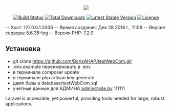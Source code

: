 <p align="center"><img src="https://laravel.com/assets/img/components/logo-laravel.svg"></p>

<p align="center">
<a href="https://travis-ci.org/laravel/framework"><img src="https://travis-ci.org/laravel/framework.svg" alt="Build Status"></a>
<a href="https://packagist.org/packages/laravel/framework"><img src="https://poser.pugx.org/laravel/framework/d/total.svg" alt="Total Downloads"></a>
<a href="https://packagist.org/packages/laravel/framework"><img src="https://poser.pugx.org/laravel/framework/v/stable.svg" alt="Latest Stable Version"></a>
<a href="https://packagist.org/packages/laravel/framework"><img src="https://poser.pugx.org/laravel/framework/license.svg" alt="License"></a>
</p>

-- Хост: 127.0.0.1:3306
-- Время создания: Дек 28 2018 г., 11:06
-- Версия сервера: 5.6.38-log
-- Версия PHP: 7.2.0

## Установка

- git clone https://github.com/BorisAHAP/testWebCom.git
- .env.example переименовать в .env
- в терминале composer update
- в терминале php artisan key:generate
- дамп базы в database/testWebCom.sql
- учетные данные для АДМИНА admin@site.by 111111


Laravel is accessible, yet powerful, providing tools needed for large, robust applications.

